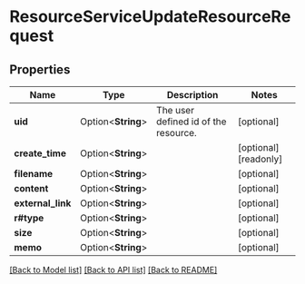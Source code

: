 # ResourceServiceUpdateResourceRequest

## Properties

Name | Type | Description | Notes
------------ | ------------- | ------------- | -------------
**uid** | Option<**String**> | The user defined id of the resource. | [optional]
**create_time** | Option<**String**> |  | [optional][readonly]
**filename** | Option<**String**> |  | [optional]
**content** | Option<**String**> |  | [optional]
**external_link** | Option<**String**> |  | [optional]
**r#type** | Option<**String**> |  | [optional]
**size** | Option<**String**> |  | [optional]
**memo** | Option<**String**> |  | [optional]

[[Back to Model list]](../README.md#documentation-for-models) [[Back to API list]](../README.md#documentation-for-api-endpoints) [[Back to README]](../README.md)


